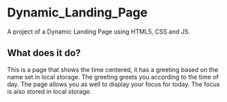 # Dynamic_Landing_Page
A project of a Dynamic Landing Page using HTML5, CSS and JS.

## What does it do?
This is a page that shows the time centered, it has a greeting based on the name set in local storage. The greeting greets you according to the time of day.
The page allows you as well to display your focus for today. The focus is also stored in local storage.

